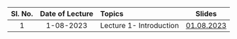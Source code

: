 
| Sl. No. | Date of Lecture        | Topics  | Slides   |
|:---:|:--:|:--|:--------------------------:|
| 1   | 1-08-2023   |Lecture 1- Introduction                | [01.08.2023](https://drive.google.com/file/d/1CkjhWynMhxinu206Q7nVYhfUrHP0-Slt/view?usp=sharing)|
